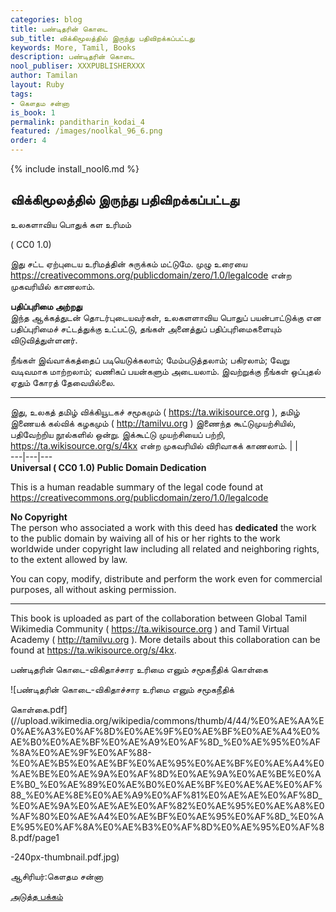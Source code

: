 ```yaml
---
categories: blog
title: பண்டிதரின் கொடை
sub_title: விக்கிமூலத்தில் இருந்து பதிவிறக்கப்பட்டது
keywords: More, Tamil, Books
description: பண்டிதரின் கொடை
nool_publiser: XXXPUBLISHERXXX
author: Tamilan
layout: Ruby
tags: 
- கௌதம சன்னா
is_book: 1
permalink: panditharin_kodai_4
featured: /images/noolkal_96_6.png
order: 4
---
```

{% include install_nool6.md %}

## விக்கிமூலத்தில் இருந்து பதிவிறக்கப்பட்டது

உலகளாவிய பொதுக் கள உரிமம்

( CC0 1.0)

இது சட்ட ஏற்புடைய உரிமத்தின் சுருக்கம் மட்டுமே. முழு உரையை https://creativecommons.org/publicdomain/zero/1.0/legalcode என்ற முகவரியில் காணலாம்.

**பதிப்புரிமை அற்றது**  
இந்த ஆக்கத்துடன் தொடர்புடையவர்கள், உலகளளாவிய பொதுப் பயன்பாட்டுக்கு என பதிப்புரிமைச் சட்டத்துக்கு உட்பட்டு, தங்கள் அனைத்துப் பதிப்புரிமைகளையும் விடுவித்துள்ளனர்.

நீங்கள் இவ்வாக்கத்தைப் படியெடுக்கலாம்; மேம்படுத்தலாம்; பகிரலாம்; வேறு வடிவமாக மாற்றலாம்; வணிகப் பயன்களும் அடையலாம். இவற்றுக்கு நீங்கள் ஒப்புதல் ஏதும் கோரத் தேவையில்லை.

* * *

இது, உலகத் தமிழ் விக்கியூடகச் சமூகமும் ( https://ta.wikisource.org ), தமிழ் இணையக் கல்விக் கழகமும் ( http://tamilvu.org ) இணைந்த கூட்டுமுயற்சியில், பதிவேற்றிய நூல்களில் ஒன்று. இக்கூட்டு முயற்சியைப் பற்றி, https://ta.wikisource.org/s/4kx என்ற முகவரியில் விரிவாகக் காணலாம். | |  
\---|---|---  
**Universal ( CC0 1.0) Public Domain Dedication**

This is a human readable summary of the legal code found at https://creativecommons.org/publicdomain/zero/1.0/legalcode

**No Copyright**  
The person who associated a work with this deed has **dedicated** the work to the public domain by waiving all of his or her rights to the work worldwide under copyright law including all related and neighboring rights, to the extent allowed by law.

You can copy, modify, distribute and perform the work even for commercial purposes, all without asking permission.

* * *

This book is uploaded as part of the collaboration between Global Tamil Wikimedia Community ( https://ta.wikisource.org ) and Tamil Virtual Academy ( http://tamilvu.org ). More details about this collaboration can be found at https://ta.wikisource.org/s/4kx.

பண்டிதரின் கொடை-விகிதாச்சார உரிமை எனும் சமூகநீதிக் கொள்கை

![பண்டிதரின் கொடை-விகிதாச்சார உரிமை எனும் சமூகநீதிக்

கொள்கை.pdf](//upload.wikimedia.org/wikipedia/commons/thumb/4/44/%E0%AE%AA%E0%AE%A3%E0%AF%8D%E0%AE%9F%E0%AE%BF%E0%AE%A4%E0%AE%B0%E0%AE%BF%E0%AE%A9%E0%AF%8D_%E0%AE%95%E0%AF%8A%E0%AE%9F%E0%AF%88-%E0%AE%B5%E0%AE%BF%E0%AE%95%E0%AE%BF%E0%AE%A4%E0%AE%BE%E0%AE%9A%E0%AF%8D%E0%AE%9A%E0%AE%BE%E0%AE%B0_%E0%AE%89%E0%AE%B0%E0%AE%BF%E0%AE%AE%E0%AF%88_%E0%AE%8E%E0%AE%A9%E0%AF%81%E0%AE%AE%E0%AF%8D_%E0%AE%9A%E0%AE%AE%E0%AF%82%E0%AE%95%E0%AE%A8%E0%AF%80%E0%AE%A4%E0%AE%BF%E0%AE%95%E0%AF%8D_%E0%AE%95%E0%AF%8A%E0%AE%B3%E0%AF%8D%E0%AE%95%E0%AF%88.pdf/page1

-240px-thumbnail.pdf.jpg)

ஆசிரியர்:கௌதம சன்னா

[அடுத்த பக்கம்](panditharin_kodai_5)